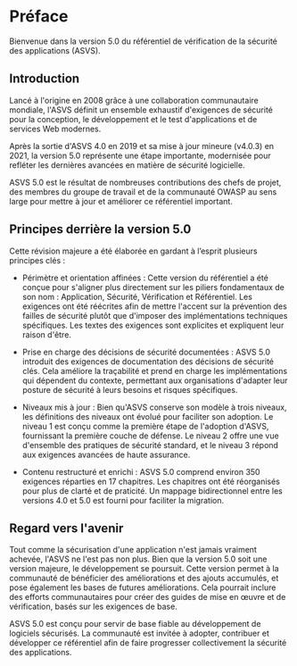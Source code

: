 # Préface

Bienvenue dans la version 5.0 du référentiel de vérification de la sécurité des applications (ASVS).

## Introduction

Lancé à l'origine en 2008 grâce à une collaboration communautaire mondiale, l'ASVS définit un ensemble exhaustif d'exigences de sécurité pour la conception, le développement et le test d'applications et de services Web modernes.

Après la sortie d'ASVS 4.0 en 2019 et sa mise à jour mineure (v4.0.3) en 2021, la version 5.0 représente une étape importante, modernisée pour refléter les dernières avancées en matière de sécurité logicielle.

ASVS 5.0 est le résultat de nombreuses contributions des chefs de projet, des membres du groupe de travail et de la communauté OWASP au sens large pour mettre à jour et améliorer ce référentiel important.

## Principes derrière la version 5.0

Cette révision majeure a été élaborée en gardant à l’esprit plusieurs principes clés :

* Périmètre et orientation affinées : Cette version du référentiel a été conçue pour s'aligner plus directement sur les piliers fondamentaux de son nom : Application, Sécurité, Vérification et Référentiel. Les exigences ont été réécrites afin de mettre l'accent sur la prévention des failles de sécurité plutôt que d'imposer des implémentations techniques spécifiques. Les textes des exigences sont explicites et expliquent leur raison d'être.

* Prise en charge des décisions de sécurité documentées : ASVS 5.0 introduit des exigences de documentation des décisions de sécurité clés. Cela améliore la traçabilité et prend en charge les implémentations qui dépendent du contexte, permettant aux organisations d'adapter leur posture de sécurité à leurs besoins et risques spécifiques.

* Niveaux mis à jour : Bien qu'ASVS conserve son modèle à trois niveaux, les définitions des niveaux ont évolué pour faciliter son adoption. Le niveau 1 est conçu comme la première étape de l'adoption d'ASVS, fournissant la première couche de défense. Le niveau 2 offre une vue d'ensemble des pratiques de sécurité standard, et le niveau 3 répond aux exigences avancées de haute assurance.

* Contenu restructuré et enrichi : ASVS 5.0 comprend environ 350 exigences réparties en 17 chapitres. Les chapitres ont été réorganisés pour plus de clarté et de praticité. Un mappage bidirectionnel entre les versions 4.0 et 5.0 est fourni pour faciliter la migration.

## Regard vers l'avenir

Tout comme la sécurisation d'une application n'est jamais vraiment achevée, l'ASVS ne l'est pas non plus. Bien que la version 5.0 soit une version majeure, le développement se poursuit. Cette version permet à la communauté de bénéficier des améliorations et des ajouts accumulés, et pose également les bases de futures améliorations. Cela pourrait inclure des efforts communautaires pour créer des guides de mise en œuvre et de vérification, basés sur les exigences de base.

ASVS 5.0 est conçu pour servir de base fiable au développement de logiciels sécurisés. La communauté est invitée à adopter, contribuer et développer ce référentiel afin de faire progresser collectivement la sécurité des applications.
